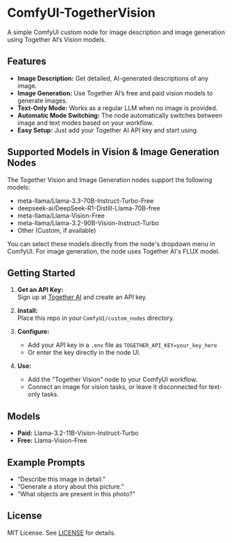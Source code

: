 # ComfyUI-TogetherVision

A simple ComfyUI custom node for image description and image generation using Together AI’s Vision models.

## Features

- **Image Description:** Get detailed, AI-generated descriptions of any image.
- **Image Generation:** Use Together AI’s free and paid vision models to generate images.
- **Text-Only Mode:** Works as a regular LLM when no image is provided.
- **Automatic Mode Switching:** The node automatically switches between image and text modes based on your workflow.
- **Easy Setup:** Just add your Together AI API key and start using.

## Supported Models in Vision & Image Generation Nodes

The Together Vision and Image Generation nodes support the following models:

- meta-llama/Llama-3.3-70B-Instruct-Turbo-Free
- deepseek-ai/DeepSeek-R1-Distill-Llama-70B-free
- meta-llama/Llama-Vision-Free
- meta-llama/Llama-3.2-90B-Vision-Instruct-Turbo
- Other (Custom, if available)

You can select these models directly from the node's dropdown menu in ComfyUI. For image generation, the node uses Together AI's FLUX model.

## Getting Started

1. **Get an API Key:**  
   Sign up at [Together AI](https://together.ai) and create an API key.

2. **Install:**  
   Place this repo in your `ComfyUI/custom_nodes` directory.

3. **Configure:**  
   - Add your API key in a `.env` file as `TOGETHER_API_KEY=your_key_here`
   - Or enter the key directly in the node UI.

4. **Use:**  
   - Add the "Together Vision" node to your ComfyUI workflow.
   - Connect an image for vision tasks, or leave it disconnected for text-only tasks.

## Models

- **Paid:** Llama-3.2-11B-Vision-Instruct-Turbo
- **Free:** Llama-Vision-Free

## Example Prompts

- “Describe this image in detail.”
- “Generate a story about this picture.”
- “What objects are present in this photo?”

## License

MIT License. See [LICENSE](LICENSE) for details.
